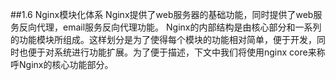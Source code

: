 ##1.6 Nginx模块化体系
Nginx提供了web服务器的基础功能，同时提供了web服务反向代理，email服务反向代理功能。
Nginx的内部结构是由核心部分和一系列的功能模块所组成。这样划分是为了使得每个模块的功能相对简单，便于开发，同时也便于对系统进行功能扩展。为了便于描述，下文中我们将使用nginx core来称呼Nginx的核心功能部分。